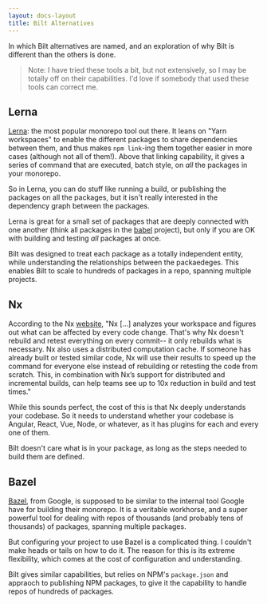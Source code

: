 ```yaml
---
layout: docs-layout
title: Bilt Alternatives
---
```


In which Bilt alternatives are named, and an exploration of why Bilt is different than the others
is done.

> Note: I have tried these tools a bit, but not extensively, so I may be totally off on their
> capabilities. I'd love if somebody that used these tools can correct me.

## Lerna

[Lerna](https://github.com/lerna/lerna): the most popular monorepo tool out there. It leans
on "Yarn workspaces" to enable the different packages to share dependencies
between them, and thus makes `npm link`-ing them together easier in more cases (although
not all of them!). Above that linking capability, it gives a series of command
that are executed, batch style, on _all_ the packages in your monorepo.

So in Lerna, you can do stuff like running a build, or publishing the packages on all the packages,
but it isn't really interested in the dependency graph between the packages.

Lerna is great for a small set of packages that are deeply connected with one another (think
all packages in the [babel](https://babeljs.io/) project), but only if you are OK with building
and testing _all_ packages at once.

Bilt was designed to treat each package as a totally independent
entity, while understanding the relationships between the packaedeges. This enables
Bilt to scale to hundreds of packages in a repo, spanning multiple projects.

## Nx

According to the Nx [website](https://nx.dev), "Nx [...] analyzes your workspace
and figures out what can be affected by every code change.
That's why Nx doesn't rebuild and retest everything on every commit--
it only rebuilds what is necessary. Nx also uses a distributed computation cache.
If someone has already built or tested similar code,
Nx will use their results to speed up the command for everyone else instead
of rebuilding or retesting the code from scratch.
This, in combination with Nx’s support for distributed and incremental builds,
can help teams see up to 10x reduction in build and test times."

While this sounds perfect, the cost of this is that Nx deeply understands your codebase. So it
needs to understand whether your codebase is Angular, React, Vue, Node, or whatever, as it has
plugins for each and every one of them.

Bilt doesn't care what is in your package, as long as the steps needed to build them are defined.

## Bazel

[Bazel](https://bazel.build/), from Google, is supposed to be similar to the internal tool
Google have for building their monorepo. It is a veritable workhorse, and a super powerful tool
for dealing with repos of thousands (and probably tens of thousands) of packages, spanning
multiple packages.

But configuring your project to use Bazel is a complicated thing. I couldn't make
heads or tails on how to do it. The reason for this is its
extreme flexibility, which comes at the cost of configuration and understanding.

Bilt gives similar capabilities, but relies on NPM's `package.json` and
appraoch to publishing NPM packages, to give it the capability to handle repos
of hundreds of packages.
